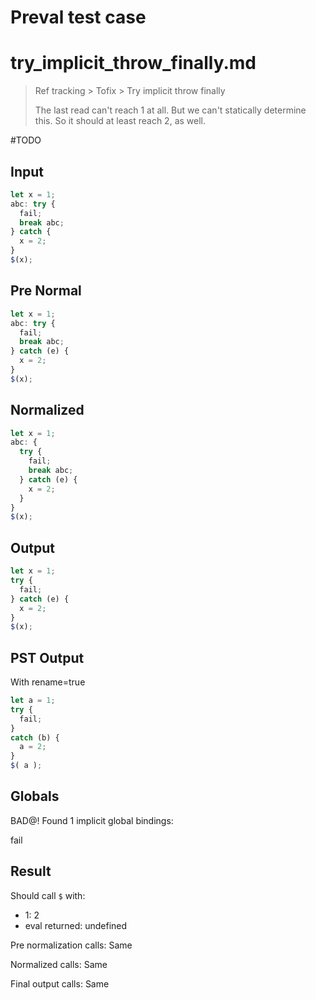# Preval test case

# try_implicit_throw_finally.md

> Ref tracking > Tofix > Try implicit throw finally
>
> The last read can't reach 1 at all. But we can't statically determine this. So it should at least reach 2, as well.

#TODO

## Input

`````js filename=intro
let x = 1;
abc: try {
  fail;
  break abc;
} catch {
  x = 2;
}
$(x);
`````

## Pre Normal


`````js filename=intro
let x = 1;
abc: try {
  fail;
  break abc;
} catch (e) {
  x = 2;
}
$(x);
`````

## Normalized


`````js filename=intro
let x = 1;
abc: {
  try {
    fail;
    break abc;
  } catch (e) {
    x = 2;
  }
}
$(x);
`````

## Output


`````js filename=intro
let x = 1;
try {
  fail;
} catch (e) {
  x = 2;
}
$(x);
`````

## PST Output

With rename=true

`````js filename=intro
let a = 1;
try {
  fail;
}
catch (b) {
  a = 2;
}
$( a );
`````

## Globals

BAD@! Found 1 implicit global bindings:

fail

## Result

Should call `$` with:
 - 1: 2
 - eval returned: undefined

Pre normalization calls: Same

Normalized calls: Same

Final output calls: Same
